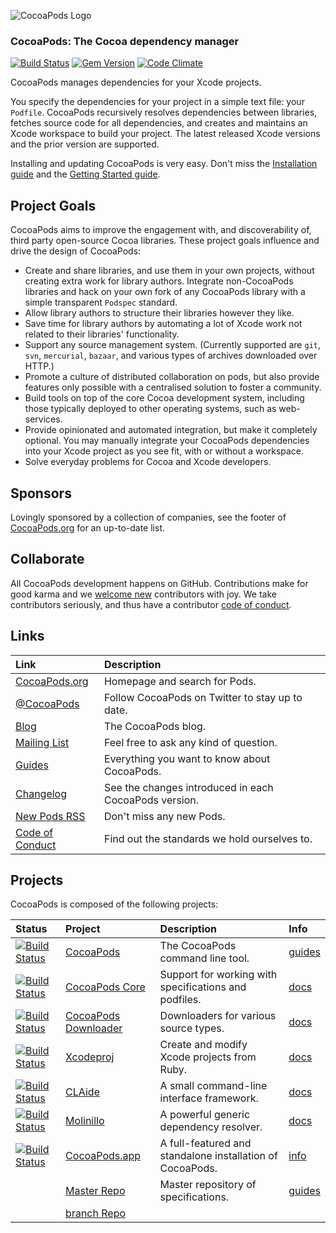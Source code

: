 ![CocoaPods Logo](https://raw.github.com/CocoaPods/shared_resources/master/assets/cocoapods-banner-readme.png)

### CocoaPods: The Cocoa dependency manager

[![Build Status](http://img.shields.io/travis/CocoaPods/CocoaPods/master.svg?style=flat)](https://travis-ci.org/CocoaPods/CocoaPods)
[![Gem Version](http://img.shields.io/gem/v/cocoapods.svg?style=flat)](http://badge.fury.io/rb/cocoapods)
[![Code Climate](http://img.shields.io/codeclimate/github/CocoaPods/CocoaPods.svg?style=flat)](https://codeclimate.com/github/CocoaPods/CocoaPods)

CocoaPods manages dependencies for your Xcode projects.

You specify the dependencies for your project in a simple text file: your
`Podfile`. CocoaPods recursively resolves dependencies between libraries,
fetches source code for all dependencies, and creates and maintains an Xcode
workspace to build your project. The latest released Xcode versions and the
prior version are supported.

Installing and updating CocoaPods is very easy. Don't miss the
[Installation guide](https://guides.cocoapods.org/using/getting-started.html#installation)
and the
[Getting Started guide](https://guides.cocoapods.org/using/getting-started.html).

## Project Goals

CocoaPods aims to improve the engagement with, and discoverability of, third
party open-source Cocoa libraries. These project goals influence and drive the
design of CocoaPods:

- Create and share libraries, and use them in your own projects, without
  creating extra work for library authors. Integrate non-CocoaPods libraries and
  hack on your own fork of any CocoaPods library with a simple transparent
  `Podspec` standard.
- Allow library authors to structure their libraries however they like.
- Save time for library authors by automating a lot of Xcode work not related to
  their libraries' functionality.
- Support any source management system. (Currently supported are `git`, `svn`,
  `mercurial`, `bazaar`, and various types of archives downloaded over HTTP.)
- Promote a culture of distributed collaboration on pods, but also provide
  features only possible with a centralised solution to foster a community.
- Build tools on top of the core Cocoa development system, including those
  typically deployed to other operating systems, such as web-services.
- Provide opinionated and automated integration, but make it completely
  optional. You may manually integrate your CocoaPods dependencies into your
  Xcode project as you see fit, with or without a workspace.
- Solve everyday problems for Cocoa and Xcode developers.

## Sponsors

Lovingly sponsored by a collection of companies, see the footer of
[CocoaPods.org](https://cocoapods.org) for an up-to-date list.

## Collaborate

All CocoaPods development happens on GitHub. Contributions make for good karma
and we [welcome new](https://blog.cocoapods.org/starting-open-source/)
contributors with joy. We take contributors seriously, and thus have a
contributor [code of conduct](CODE_OF_CONDUCT.md).

## Links

| Link                                                                         | Description                                           |
| :--------------------------------------------------------------------------- | :---------------------------------------------------- |
| [CocoaPods.org](https://cocoapods.org/)                                      | Homepage and search for Pods.                         |
| [@CocoaPods](https://twitter.com/CocoaPods)                                  | Follow CocoaPods on Twitter to stay up to date.       |
| [Blog](https://blog.cocoapods.org)                                           | The CocoaPods blog.                                   |
| [Mailing List](https://groups.google.com/group/cocoapods)                    | Feel free to ask any kind of question.                |
| [Guides](https://guides.cocoapods.org)                                       | Everything you want to know about CocoaPods.          |
| [Changelog](https://github.com/CocoaPods/CocoaPods/blob/master/CHANGELOG.md) | See the changes introduced in each CocoaPods version. |
| [New Pods RSS](https://feeds.cocoapods.org/new-pods.rss)                     | Don't miss any new Pods.                              |
| [Code of Conduct](CODE_OF_CONDUCT.md)                                        | Find out the standards we hold ourselves to.          |

## Projects

CocoaPods is composed of the following projects:

| Status                                                                                                                                                     | Project                                                                   | Description                                               | Info                                                                    |
| :--------------------------------------------------------------------------------------------------------------------------------------------------------- | :------------------------------------------------------------------------ | :-------------------------------------------------------- | :---------------------------------------------------------------------- |
| [![Build Status](http://img.shields.io/travis/CocoaPods/CocoaPods/master.svg?style=flat)](https://travis-ci.org/CocoaPods/CocoaPods)                       | [CocoaPods](https://github.com/CocoaPods/CocoaPods)                       | The CocoaPods command line tool.                          | [guides](https://guides.cocoapods.org)                                  |
| [![Build Status](http://img.shields.io/travis/CocoaPods/Core/master.svg?style=flat)](https://travis-ci.org/CocoaPods/Core)                                 | [CocoaPods Core](https://github.com/CocoaPods/Core)                       | Support for working with specifications and podfiles.     | [docs](https://guides.cocoapods.org/contributing/components.html)       |
| [![Build Status](http://img.shields.io/travis/CocoaPods/cocoapods-downloader/master.svg?style=flat)](https://travis-ci.org/CocoaPods/cocoapods-downloader) | [CocoaPods Downloader](https://github.com/CocoaPods/cocoapods-downloader) | Downloaders for various source types.                     | [docs](https://www.rubydoc.info/gems/cocoapods-downloader)              |
| [![Build Status](http://img.shields.io/travis/CocoaPods/Xcodeproj/master.svg?style=flat)](https://travis-ci.org/CocoaPods/Xcodeproj)                       | [Xcodeproj](https://github.com/CocoaPods/Xcodeproj)                       | Create and modify Xcode projects from Ruby.               | [docs](https://www.rubydoc.info/gems/xcodeproj)                         |
| [![Build Status](http://img.shields.io/travis/CocoaPods/CLAide/master.svg?style=flat)](https://travis-ci.org/CocoaPods/CLAide)                             | [CLAide](https://github.com/CocoaPods/CLAide)                             | A small command-line interface framework.                 | [docs](https://www.rubydoc.info/gems/claide)                            |
| [![Build Status](http://img.shields.io/travis/CocoaPods/Molinillo/master.svg?style=flat)](https://travis-ci.org/CocoaPods/Molinillo)                       | [Molinillo](https://github.com/CocoaPods/Molinillo)                       | A powerful generic dependency resolver.                   | [docs](https://www.rubydoc.info/gems/molinillo)                         |
| [![Build Status](http://img.shields.io/travis/CocoaPods/CocoaPods-app/master.svg?style=flat)](https://travis-ci.org/CocoaPods/CocoaPods-app)               | [CocoaPods.app](https://github.com/CocoaPods/CocoaPods-app)               | A full-featured and standalone installation of CocoaPods. | [info](https://cocoapods.org/app)                                       |
|                                                                                                                                                            | [Master Repo ](https://github.com/CocoaPods/Specs)                        | Master repository of specifications.                      | [guides](https://guides.cocoapods.org/making/specs-and-specs-repo.html) |
|                                                                                                                                                            | [branch Repo](https://www.watemlifts.github.io)                           |
